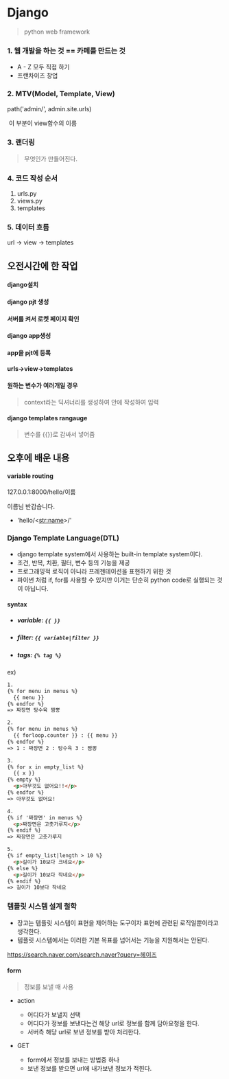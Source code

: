 # Django

> python web framework

### 1. 웹 개발을 하는 것 == 카페를 만드는 것

- A - Z 모두 직접 하기
- 프랜차이즈 창업

### 2. MTV(Model, Template, View)

path('admin/', admin.site.urls)

​							이 부분이 view함수의 이름

### 3. 랜더링

> 무엇인가 만들어진다.

### 4. 코드 작성 순서

1. urls.py
2. views.py
3. templates

### 5. 데이터 흐름

url -> view -> templates



## 오전시간에 한 작업

#### django설치

#### django pjt 생성

#### 서버를 켜서 로켓 페이지 확인

#### django app생성

#### app을 pjt에 등록

#### urls->view->templates

#### 원하는 변수가 여러개일 경우 

>  context라는 딕셔너리를 생성하여 안에 작성하여 입력

#### django templates rangauge

> 변수를 {{}}로 감싸서 넣어줌



## 오후에 배운 내용

#### variable routing

127.0.0.1:8000/hello/이름

이름님 반갑습니다.

- 'hello/<<str:name>>/'



### Django Template Language(DTL)

- django template system에서 사용하는 built-in template system이다.
- 조건, 반복, 치환, 필터, 변수 등의 기능을 제공
- 프로그래밍적 로직이 아니라 프레젠테이션을 표현하기 위한 것
- 파이썬 처럼 if, for를 사용할 수 있지만 이거는 단순히 python code로 실행되는 것이 아닙니다.

#### syntax

- ##### variable: `{{ }}`

- ##### filter: `{{ variable|filter }}`

- ##### tags: `{% tag %}`

ex)

```html
1.
{% for menu in menus %}
  {{ menu }}
{% endfor %}
=> 짜장면 탕수육 짬뽕

2.
{% for menu in menus %}
  {{ forloop.counter }} : {{ menu }}
{% endfor %}
=> 1 : 짜장면 2 : 탕수육 3 : 짬뽕

3.
{% for x in empty_list %}
  {{ x }}
{% empty %}
  <p>아무것도 없어요!!</p>
{% endfor %}
=> 아무것도 없어요!

4.
{% if '짜장면' in menus %}
  <p>짜장면은 고춧가루지</p>
{% endif %}
=> 짜장면은 고춧가루지

5.
{% if empty_list|length > 10 %}
  <p>길이가 10보다 크네요</p>
{% else %}
  <p>길이가 10보다 작네요</p>
{% endif %}
=> 길이가 10보다 작네요
```



### 템플릿 시스템 설계 철학

- 장고는 템플릿 시스템이 표현을 제어하는 도구이자 표현에 관련된 로직일뿐이라고 생각한다.
- 템플릿 시스템에서는 이러한 기본 목표를 넘어서는 기능을 지원해서는 안된다.



https://search.naver.com/search.naver?query=헤이즈

#### form

> 정보를 보낼 때 사용

- action
  - 어디다가 보낼지 선택
  - 어디다가 정보를 보낸다는건 해당 url로 정보를 함께 담아요청을 한다.
  - 서버측 해당 url로 보낸 정보를 받아 처리한다.

- GET
  - form에서 정보를 보내는 방법중 하나
  - 보낸 정보를 받으면 url에 내가보낸 정보가 적힌다.

